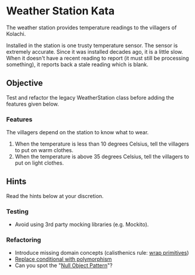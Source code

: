 # Weather Station Kata

The weather station provides temperature readings to the villagers of Kolachi.

Installed in the station is one trusty temperature sensor. The sensor is extremely accurate. Since it was installed decades ago, it is a little slow. When it doesn't have a recent reading to report (it must still be processing something), it reports back a stale reading which is blank.

## Objective

Test and refactor the legacy WeatherStation class before adding the features given below.

### Features

The villagers depend on the station to know what to wear.

1. When the temperature is less than 10 degrees Celsius, tell the villagers to put on warm clothes.
2. When the temperature is above 35 degrees Celsius, tell the villagers to put on light clothes. 

## Hints

Read the hints below at your discretion.

### Testing

- Avoid using 3rd party mocking libraries (e.g. Mockito).

### Refactoring

- Introduce missing domain concepts (calisthenics rule: [wrap primitives](https://williamdurand.fr/2013/06/03/object-calisthenics/#3-wrap-all-primitives-and-strings))
- [Replace conditional with polymorphism](https://refactoring.com/catalog/replaceConditionalWithPolymorphism.html)
- Can you spot the "[Null Object Pattern](https://martinfowler.com/eaaCatalog/specialCase.html)"?